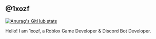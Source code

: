 ## @1xozf
[![Anurag's GitHub stats](https://github-readme-stats.vercel.app/api?username=1xozf)](https://github.com/anuraghazra/github-readme-stats)

Hello! I am 1xozf, a Roblox Game Developer & Discord Bot Developer.
